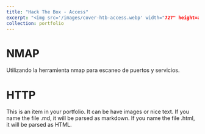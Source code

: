 ```yaml
---
title: "Hack The Box - Access"
excerpt: "<img src='/images/cover-htb-access.webp' width="727" height=auto><br/>Access is an 'Easy' difficulty machine, that highlights how machines associated with the physical security of an environment may not themselves be secure. Also highlighted is how accessible FTP/file shares can often lead to getting a foothold or lateral movement. It teaches techniques for identifying and exploiting saved credentials."
collection: portfolio
---
```


NMAP
======

Utilizando la herramienta nmap para escaneo de puertos y servicios.

HTTP
======

This is an item in your portfolio. It can be have images or nice text. If you name the file .md, it will be parsed as markdown. If you name the file .html, it will be parsed as HTML. 
